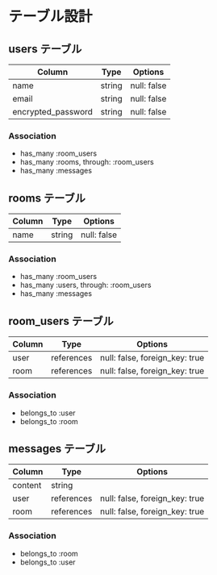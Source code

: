 # テーブル設計

## users テーブル

| Column             | Type   | Options     |
| ------------------ | ------ | ----------- |
| name               | string | null: false |
| email              | string | null: false |
| encrypted_password | string | null: false |

### Association

- has_many :room_users
- has_many :rooms, through: :room_users
- has_many :messages

## rooms テーブル

| Column | Type   | Options     |
| ------ | ------ | ----------- |
| name   | string | null: false |

### Association

- has_many :room_users
- has_many :users, through: :room_users
- has_many :messages

## room_users テーブル

| Column             | Type       | Options                        |
| ------------------ | ---------- | ------------------------------ |
| user               | references | null: false, foreign_key: true |
| room               | references | null: false, foreign_key: true |

### Association

- belongs_to :user
- belongs_to :room

## messages テーブル

| Column             | Type       | Options                        |
| ------------------ | ---------- | ------------------------------ |
| content            | string     |                                |
| user               | references | null: false, foreign_key: true |
| room               | references | null: false, foreign_key: true |

### Association

- belongs_to :room
- belongs_to :user

